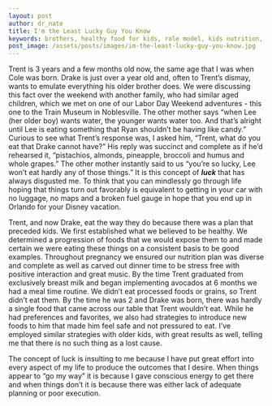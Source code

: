```yaml
---
layout: post
author: dr_nate
title: I'm the Least Lucky Guy You Know
keywords: brothers, healthy food for kids, role model, kids nutrition, nsng, no sugar no grain, grainfree kids, lucky guy
post_image: /assets/posts/images/im-the-least-lucky-guy-you-know.jpg
---
```

Trent is 3 years and a few months old now, the same age that I was when Cole was born. Drake is just over a year old and, often to Trent’s dismay, wants to emulate everything his older brother does. We were discussing this fact over the weekend with another family, who had similar aged children, which we met on one of our Labor Day Weekend adventures - this one to the Train Museum in Noblesville. The other mother says “when Lee (her older boy) wants water, the younger wants water too. And that’s alright until Lee is eating something that Ryan shouldn’t be having like candy.” Curious to see what Trent’s response was, I asked him, “Trent, what do you eat that Drake cannot have?” His reply was succinct and complete as if he’d rehearsed it, “pistachios, almonds, pineapple, broccoli and humus and whole grapes.” The other mother instantly said to us “you’re so lucky, Lee won’t eat hardly any of those things.” It is this concept of **_luck_** that has always disgusted me. To think that you can mindlessly go through life hoping that things turn out favorably is equivalent to getting in your car with no luggage, no maps and a broken fuel gauge in hope that you end up in Orlando for your Disney vacation.

Trent, and now Drake, eat the way they do because there was a plan that preceded kids. We first established what we believed to be healthy. We determined a progression of foods that we would expose them to and made certain we were eating these things on a consistent basis to be good examples. Throughout pregnancy we ensured our nutrition plan was diverse and complete as well as carved out dinner time to be stress free with positive interaction and great music. By the time Trent graduated from exclusively breast milk and began implementing avocados at 6 months we had a meal time routine. We didn’t eat processed foods or grains, so Trent didn’t eat them. By the time he was 2 and Drake was born, there was hardly a single food that came across our table that Trent wouldn’t eat. While he had preferences and favorites, we also had strategies to introduce new foods to him that made him feel safe and not pressured to eat. I’ve employed similar strategies with older kids, with great results as well, telling me that there is no such thing as a lost cause.

The concept of luck is insulting to me because I have put great effort into every aspect of my life to produce the outcomes that I desire. When things appear to “go my way” it is because I gave conscious energy to get there and when things don’t it is because there was either lack of adequate planning or poor execution.
